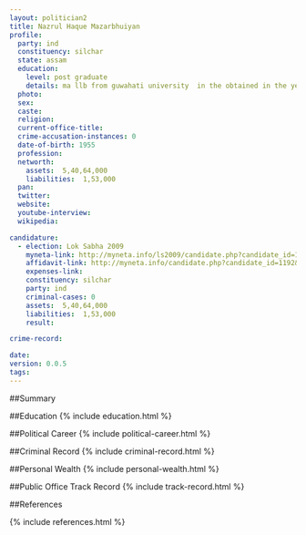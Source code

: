 ```yaml
---
layout: politician2
title: Nazrul Haque Mazarbhuiyan
profile: 
  party: ind
  constituency: silchar
  state: assam
  education: 
    level: post graduate
    details: ma llb from guwahati university  in the obtained in the year 1979 & 1980 as a regular student of guwahati university
  photo: 
  sex: 
  caste: 
  religion: 
  current-office-title: 
  crime-accusation-instances: 0
  date-of-birth: 1955
  profession: 
  networth: 
    assets:  5,40,64,000
    liabilities:  1,53,000
  pan: 
  twitter: 
  website: 
  youtube-interview: 
  wikipedia: 

candidature: 
  - election: Lok Sabha 2009
    myneta-link: http://myneta.info/ls2009/candidate.php?candidate_id=1192
    affidavit-link: http://myneta.info/candidate.php?candidate_id=1192&scan=original
    expenses-link: 
    constituency: silchar 
    party: ind
    criminal-cases: 0
    assets:  5,40,64,000
    liabilities:  1,53,000
    result:  

crime-record: 

date: 
version: 0.0.5
tags: 
---
```

##Summary


##Education
{% include education.html %}


##Political Career
{% include political-career.html %}


##Criminal Record
{% include criminal-record.html %}


##Personal Wealth
{% include personal-wealth.html %}


##Public Office Track Record
{% include track-record.html %}


##References


{% include references.html %}